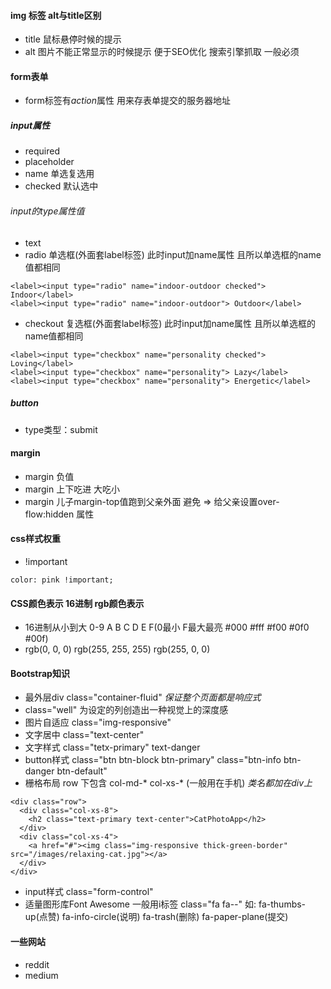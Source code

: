 #### img 标签 alt与title区别
- title 鼠标悬停时候的提示
- alt 图片不能正常显示的时候提示 便于SEO优化 搜索引擎抓取 一般必须
#### form表单
- form标签有*action*属性 用来存表单提交的服务器地址
##### input属性
- required
- placeholder
- name 单选复选用
- checked 默认选中
###### input的type属性值
- text
- radio 单选框(外面套label标签) 此时input加name属性 且所以单选框的name值都相同
```
<label><input type="radio" name="indoor-outdoor checked"> Indoor</label>
<label><input type="radio" name="indoor-outdoor"> Outdoor</label>
```
- checkout 复选框(外面套label标签) 此时input加name属性 且所以单选框的name值都相同
```
<label><input type="checkbox" name="personality checked"> Loving</label>
<label><input type="checkbox" name="personality"> Lazy</label>
<label><input type="checkbox" name="personality"> Energetic</label>
```
##### button
- type类型：submit
#### margin
- margin 负值
- margin 上下吃进 大吃小
- margin 儿子margin-top值跑到父亲外面 避免 => 给父亲设置over-flow:hidden 属性
#### css样式权重
- !important
```
color: pink !important;
```
#### CSS颜色表示 16进制 rgb颜色表示
- 16进制从小到大 0-9 A B C D E F(0最小 F最大最亮 #000 #fff #f00 #0f0 #00f)
- rgb(0, 0, 0) rgb(255, 255, 255) rgb(255, 0, 0)
#### Bootstrap知识
- 最外层div class="container-fluid" *保证整个页面都是响应式*
- class="well" 为设定的列创造出一种视觉上的深度感
- 图片自适应 class="img-responsive"
- 文字居中 class="text-center"
- 文字样式 class="tetx-primary" text-danger
- button样式 class="btn btn-block btn-primary" class="btn-info btn-danger btn-default"
- 栅格布局 row 下包含 col-md-* col-xs-* (一般用在手机) *类名都加在div上*
```
<div class="row">
  <div class="col-xs-8">
    <h2 class="text-primary text-center">CatPhotoApp</h2>
  </div>
  <div class="col-xs-4">
    <a href="#"><img class="img-responsive thick-green-border" src="/images/relaxing-cat.jpg"></a>
  </div>
</div>
```
- input样式 class="form-control"
- 适量图形库Font Awesome 一般用i标签 class="fa fa-*-*" 如: fa-thumbs-up(点赞) fa-info-circle(说明) fa-trash(删除) fa-paper-plane(提交)
#### 一些网站
- reddit
- medium
